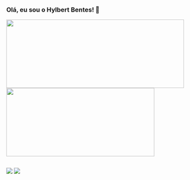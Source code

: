 ### Olá, eu sou o Hylbert Bentes! 👋
 <div>
  <a href="https://github.com/Hylbert">
  <img height="180" width="468" src="https://github-readme-stats.vercel.app/api?username=Hylbert&show_icons=true&theme=github_dark&include_all_commits=true&count_private=true"/>
  <img height="180" width="390" src="https://github-readme-stats.vercel.app/api/top-langs/?username=Hylbert&layout=compact&langs_count=7&theme=github_dark"/>
</div>

  ##
  
  <div>
  <a href = "mailto:hylbertb02@gmail.com"><img src="https://img.shields.io/badge/Gmail-D14836?style=for-the-badge&logo=gmail&logoColor=white" target="_blank"></a>
  <a href="https://www.linkedin.com/in/hylbert-bentes-107595143" target="_blank"><img src="https://img.shields.io/badge/-LinkedIn-%230077B5?style=for-the-badge&logo=linkedin&logoColor=white" target="_blank"></a> 
  </div>
